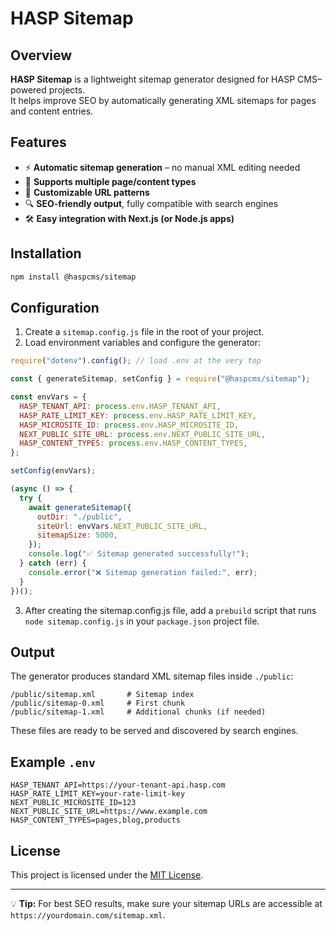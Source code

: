 # HASP Sitemap

## Overview

**HASP Sitemap** is a lightweight sitemap generator designed for HASP CMS–powered projects.  
It helps improve SEO by automatically generating XML sitemaps for pages and content entries.

## Features

- ⚡ **Automatic sitemap generation** – no manual XML editing needed
- 📄 **Supports multiple page/content types**
- 🔗 **Customizable URL patterns**
- 🔍 **SEO-friendly output**, fully compatible with search engines
- 🛠️ **Easy integration with Next.js (or Node.js apps)**

## Installation

```bash
npm install @haspcms/sitemap
```

## Configuration

1. Create a `sitemap.config.js` file in the root of your project.
2. Load environment variables and configure the generator:

```javascript
require("dotenv").config(); // load .env at the very top

const { generateSitemap, setConfig } = require("@haspcms/sitemap");

const envVars = {
  HASP_TENANT_API: process.env.HASP_TENANT_API,
  HASP_RATE_LIMIT_KEY: process.env.HASP_RATE_LIMIT_KEY,
  HASP_MICROSITE_ID: process.env.HASP_MICROSITE_ID,
  NEXT_PUBLIC_SITE_URL: process.env.NEXT_PUBLIC_SITE_URL,
  HASP_CONTENT_TYPES: process.env.HASP_CONTENT_TYPES,
};

setConfig(envVars);

(async () => {
  try {
    await generateSitemap({
      outDir: "./public",
      siteUrl: envVars.NEXT_PUBLIC_SITE_URL,
      sitemapSize: 5000,
    });
    console.log("✅ Sitemap generated successfully!");
  } catch (err) {
    console.error("❌ Sitemap generation failed:", err);
  }
})();
```

3. After creating the sitemap.config.js file, add a `prebuild` script that runs `node sitemap.config.js` in your `package.json` project file.

## Output

The generator produces standard XML sitemap files inside `./public`:

```
/public/sitemap.xml       # Sitemap index
/public/sitemap-0.xml     # First chunk
/public/sitemap-1.xml     # Additional chunks (if needed)
```

These files are ready to be served and discovered by search engines.

## Example `.env`

```env
HASP_TENANT_API=https://your-tenant-api.hasp.com
HASP_RATE_LIMIT_KEY=your-rate-limit-key
NEXT_PUBLIC_MICROSITE_ID=123
NEXT_PUBLIC_SITE_URL=https://www.example.com
HASP_CONTENT_TYPES=pages,blog,products
```

## License

This project is licensed under the [MIT License](./LICENSE).

---

💡 **Tip:** For best SEO results, make sure your sitemap URLs are accessible at  
`https://yourdomain.com/sitemap.xml`.
